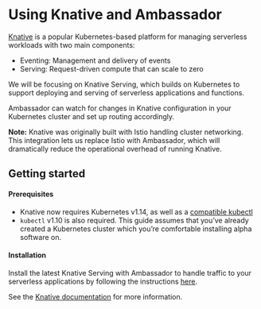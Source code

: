 # Using Knative and Ambassador

[Knative](https://knative.dev/) is a popular Kubernetes-based platform for managing serverless workloads with two main components:
- Eventing: Management and delivery of events
- Serving: Request-driven compute that can scale to zero

We will be focusing on Knative Serving, which builds on Kubernetes to support deploying and serving of serverless applications and functions.

Ambassador can watch for changes in Knative configuration in your Kubernetes cluster and set up routing accordingly.

**Note:** Knative was originally built with Istio handling cluster networking. This integration lets us replace Istio with  Ambassador, which will dramatically reduce the operational overhead of running Knative.

## Getting started

#### Prerequisites

- Knative now requires Kubernetes v1.14, as well as a [compatible kubectl](https://knative.dev/docs/install/knative-with-ambassador/)
- `kubectl` v1.10 is also required. This guide assumes that you’ve already created a Kubernetes cluster which you’re comfortable installing alpha software on.

#### Installation

Install the latest Knative Serving with Ambassador to handle traffic to your serverless applications by following the instructions [here](https://knative.dev/docs/install/knative-with-ambassador/).

See the [Knative documentation](https://knative.dev/docs/) for more information.
